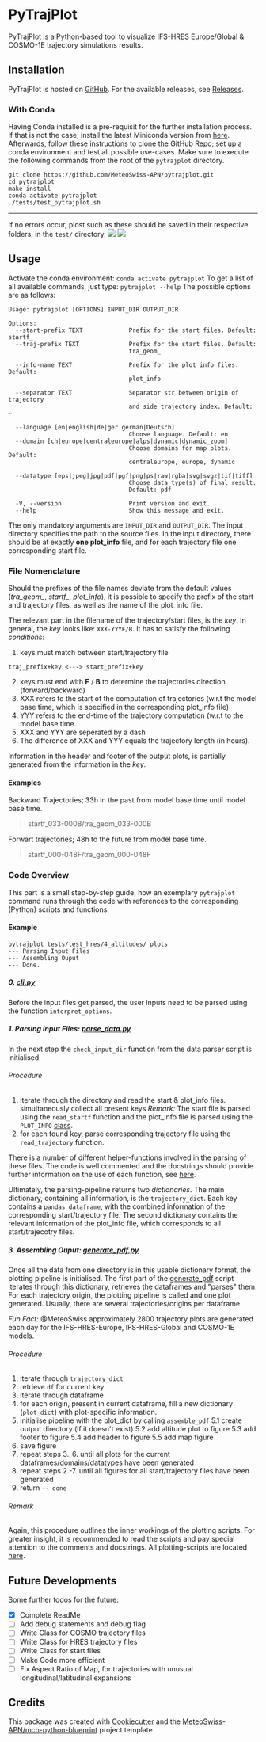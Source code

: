 # PyTrajPlot

PyTrajPlot is a Python-based tool to visualize IFS-HRES Europe/Global & COSMO-1E
trajectory simulations results.

## Installation

PyTrajPlot is hosted on
[GitHub](https://github.com/MeteoSwiss-APN/pytrajplot). For the available
releases, see [Releases](https://github.com/MeteoSwiss-APN/pytrajplot/releases).

### With Conda

Having Conda installed is a pre-requisit for the further installation
process. If that is not the case, install the latest Miniconda version from
[here](https://docs.conda.io/en/latest/miniconda.html). Afterwards, follow these
instructions to clone the GitHub Repo; set up a conda environment and test all
possible use-cases. Make sure to execute the following commands from the root of
the `pytrajplot` directory.

    git clone https://github.com/MeteoSwiss-APN/pytrajplot.git
    cd pytrajplot
    make install
    conda activate pytrajplot
    ./tests/test_pytrajplot.sh

---
If no errors occur, plost such as these should be saved in their respective folders, in the `test/` directory.
![](https://i.imgur.com/Zp4F9Z7.jpg)
![](https://i.imgur.com/4WvLK1x.jpg)


## Usage

Activate the conda environment:
```conda activate pytrajplot```
To get a list of all available commands, just type:
```pytrajplot --help```
The possible options are as follows:

```
Usage: pytrajplot [OPTIONS] INPUT_DIR OUTPUT_DIR

Options:
  --start-prefix TEXT             Prefix for the start files. Default: startf_
  --traj-prefix TEXT              Prefix for the start files. Default:
                                  tra_geom_

  --info-name TEXT                Prefix for the plot info files. Default:
                                  plot_info

  --separator TEXT                Separator str between origin of trajectory
                                  and side trajectory index. Default: ~

  --language [en|english|de|ger|german|Deutsch]
                                  Choose language. Default: en
  --domain [ch|europe|centraleurope|alps|dynamic|dynamic_zoom]
                                  Choose domains for map plots. Default:
                                  centraleurope, europe, dynamic

  --datatype [eps|jpeg|jpg|pdf|pgf|png|ps|raw|rgba|svg|svgz|tif|tiff]
                                  Choose data type(s) of final result.
                                  Default: pdf

  -V, --version                   Print version and exit.
  --help                          Show this message and exit.
```

The only mandatory arguments are `INPUT_DIR` and `OUTPUT_DIR`. The input directory
specifies the path to the source files. In the input directory, there should be
at exactly **one plot_info** file, and for each trajectory file one
corresponding start file.

### File Nomenclature

Should the prefixes of the file names deviate from the default values
(*tra_geom_*, *startf_*, *plot_info*), it is possible to specify the prefix of
the start and trajectory files, as well as the name of the plot_info file.

The relevant part in the filename of the trajectory/start files, is the
*key*. In general, the *key* looks like: `XXX-YYYF/B`. It has to satisfy the
following *conditions*:

1. keys must match between start/trajectory file
```
traj_prefix+key <---> start_prefix+key
```
2. keys must end with **F** / **B** to determine the trajectories direction (forward/backward)
3. XXX refers to the start of the computation of trajectories (w.r.t the model base time,
   which is specified in the corresponding plot_info file)
4. YYY refers to the end-time of the trajectory computation (w.r.t to the model base time.
5. XXX and YYY are seperated by a dash
6. The difference of XXX and YYY equals the trajectory length (in hours).

Information in the header and footer of the output plots, is partially generated
from the information in the *key*.

#### Examples

Backward Trajectories; 33h in the past from model base time until model base time.

> startf_033-000B/tra_geom_033-000B

Forwart trajectories; 48h to the future from model base time.

> startf_000-048F/tra_geom_000-048F

### Code Overview

This part is a small step-by-step guide, how an exemplary `pytrajplot` command
runs through the code with references to the corresponding (Python) scripts and
functions.

#### Example

```
pytrajplot tests/test_hres/4_altitudes/ plots
--- Parsing Input Files
--- Assembling Ouput
--- Done.
```

##### 0. [cli.py](src/pytrajplot/cli.py)

Before the input files get parsed, the user inputs need to be parsed using the
function `interpret_options`.

##### 1. Parsing Input Files: [parse_data.py](src/pytrajplot/parse_data.py)

In the next step the `check_input_dir` function from the data parser script is
initialised.

###### Procedure

1. iterate through the directory and read the start & plot_info files. simultaneously collect all present keys
   *Remark:* The start file is parsed using the `read_startf` function and
   the plot_info file is parsed using the `PLOT_INFO` [class](src/pytrajplot/parsing/plot_info.py).
2. for each found key, parse corresponding trajectory file using the `read_trajectory` function.

There is a number of different helper-functions involved in the parsing of these
files. The code is well commented and the docstrings should provide further
information on the use of each function, see
[here](src/pytrajplot/parse_data.py).

Ultimately, the parsing-pipeline returns two *dictionaries*. The main
dictionary, containing all information, is the `trajectory_dict`. Each key
contains a `pandas dataframe`, with the combined information of the
corresponding start/trajectory file. The second dictionary contains the relevant
information of the plot_info file, which corresponds to all start/trajecotry
files.

##### 3. Assembling Ouput: [generate_pdf.py](src/pytrajplot/generate_pdf.py)

Once all the data from one directory is in this usable dictionary format, the
plotting pipeline is initialised. The first part of the
[generate_pdf](src/pytrajplot/generate_pdf.py) script iterates through this
dictionary, retrieves the dataframes and "parses" them. For each trajectory
origin, the plotting pipeline is called and one plot generated. Usually, there
are several trajectories/origins per dataframe.

*Fun Fact:* @MeteoSwiss approximately 2800 trajectory plots are generated each day for the IFS-HRES-Europe, IFS-HRES-Global and COSMO-1E models.

###### Procedure

1. iterate through `trajectory_dict`
2. retrieve `df` for current key
3. iterate through dataframe
4. for each origin, present in current dataframe, fill a new dictionary (`plot_dict`) with plot-specific information.
5. initialise pipeline with the plot_dict by calling `assemble_pdf`
    5.1 create output directory (if it doesn't exist)
    5.2 add altitude plot to figure
    5.3 add footer to figure
    5.4 add header to figure
    5.5 add map figure
6. save figure
7. repeat steps 3.-6. until all plots for the current dataframes/domains/datatypes have been generated
8. repeat steps 2.-7. until all figures for all start/trajectory files have been generated
9. return `-- done`

###### Remark

Again, this procedure outlines the inner workings of the plotting scripts. For
greater insight, it is recommended to read the scripts and pay special attention
to the comments and docstrings. All plotting-scripts are located
[here](src/pytrajplot/plotting).



## Future Developments

Some further todos for the future:
- [x] Complete ReadMe
- [ ] Add debug statements and debug flag
- [ ] Write Class for COSMO trajectory files
- [ ] Write Class for HRES trajectory files
- [ ] Write Class for start files
- [ ] Make Code more efficient
- [ ] Fix Aspect Ratio of Map, for trajectories with unusual longitudinal/latitudinal expansions

## Credits

This package was created with
[Cookiecutter](https://github.com/audreyr/cookiecutter) and the
[MeteoSwiss-APN/mch-python-blueprint](https://github.com/MeteoSwiss-APN/mch-python-blueprint)
project template.

